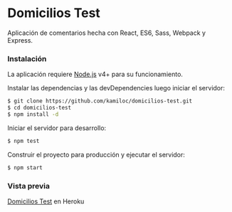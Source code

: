 # Domicilios Test
Aplicación de comentarios hecha con React, ES6, Sass, Webpack y Express. 

### Instalación

La aplicación requiere [Node.js](https://nodejs.org/) v4+ para su funcionamiento.

Instalar las dependencias y las devDependencies luego iniciar el servidor:

```sh
$ git clone https://github.com/kamiloc/domicilios-test.git
$ cd domicilios-test
$ npm install -d
```
Iniciar el servidor para desarrollo:

```sh
$ npm test
```


Construir el proyecto para producción y ejecutar el servidor:

```sh
$ npm start
```

### Vista previa
[Domicilios Test](https://comments-ap.herokuapp.com/domicilios-test/) en Heroku
